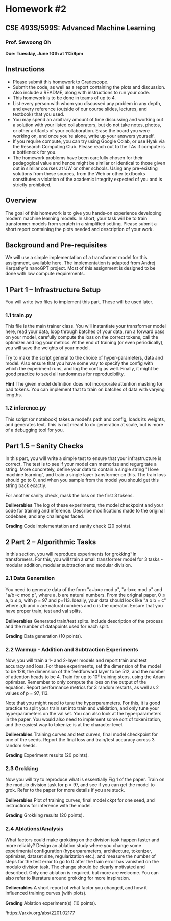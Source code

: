 # Homework #2
## CSE 493S/599S: Advanced Machine Learning
### Prof. Sewoong Oh
**Due: Tuesday, June 10th at 11:59pm**

## Instructions
- Please submit this homework to Gradescope.
- Submit the code, as well as a report containing the plots and discussion. Also include a README, along with instructions to run your code.
- This homework is to be done in teams of up to 4.
- List every person with whom you discussed any problem in any depth, and every reference (outside of our course slides, lectures, and textbook) that you used.
- You may spend an arbitrary amount of time discussing and working out a solution with your listed collaborators, but do not take notes, photos, or other artifacts of your collaboration. Erase the board you were working on, and once you're alone, write up your answers yourself.
- If you require compute, you can try using Google Colab, or use Hyak via the Research Computing Club. Please reach out to the TAs if compute is a bottleneck for you.
- The homework problems have been carefully chosen for their pedagogical value and hence might be similar or identical to those given out in similar courses at UW or other schools. Using any pre-existing solutions from these sources, from the Web or other textbooks constitutes a violation of the academic integrity expected of you and is strictly prohibited.

## Overview
The goal of this homework is to give you hands-on experience developing modern machine learning models. In short, your task will be to train transformer models from scratch in a simplified setting. Please submit a short report containing the plots needed and description of your work.

## Background and Pre-requisites
We will use a simple implementation of a transformer model for this assignment, available here. The implementation is adapted from Andrej Karpathy's nanoGPT project. Most of this assignment is designed to be done with low compute requirements.

## 1 Part 1 – Infrastructure Setup
You will write two files to implement this part. These will be used later.

### 1.1 train.py
This file is the main trainer class. You will instantiate your transformer model here, read your data, loop through batches of your data, run a forward pass on your model, carefully compute the loss on the correct tokens, call the optimizer and log your metrics. At the end of training (or even periodically), you will save the weights of your model.

Try to make the script general to the choice of hyper-parameters, data and model. Also ensure that you have some way to specify the config with which the experiment runs, and log the config as well. Finally, it might be good practice to seed all randomness for reproducibility.

**Hint** The given model definition does not incorporate attention masking for pad tokens. You can implement that to train on batches of data with varying lengths.

### 1.2 inference.py
This script (or notebook) takes a model's path and config, loads its weights, and generates text. This is not meant to do generation at scale, but is more of a debugging tool for you.

## Part 1.5 – Sanity Checks
In this part, you will write a simple test to ensure that your infrastructure is correct. The test is to see if your model can memorize and regurgitate a string. More concretely, define your data to contain a single string "I love machine learning", and train a single layer transformer on this. The train loss should go to 0, and when you sample from the model you should get this string back exactly.

For another sanity check, mask the loss on the first 3 tokens.

**Deliverables** The log of these experiments, the model checkpoint and your code for training and inference. Describe modifications made to the original codebase, and any challenges faced.

**Grading** Code implementation and sanity check (20 points).

## 2 Part 2 – Algorithmic Tasks
In this section, you will reproduce experiments for grokking¹ in transformers. For this, you will train a small transformer model for 3 tasks - modular addition, modular subtraction and modular division.

### 2.1 Data Generation
You need to generate data of the form "a+b=c mod p", "a-b=c mod p" and "a/b=c mod p", where a, b are natural numbers. From the original paper, 0 ≤ a, b ≤ p, with p = 97 and p=113. Ideally, your data should look like  "a o b = c" where a,b and c are natural numbers and o is the operator. Ensure that you have proper train, test and val splits.

**Deliverables** Generated train/test splits. Include description of the process and the number of datapoints used for each split.

**Grading** Data generation (10 points).

### 2.2 Warmup - Addition and Subtraction Experiments
Now, you will train a 1- and 2-layer models and report train and test accuracy and loss. For these experiments, set the dimension of the model to be 128, the dimension of the feedforward layer to be 512, and the number of attention heads to be 4. Train for up to 10⁵ training steps, using the Adam optimizer. Remember to only compute the loss on the output of the equation. Report performance metrics for 3 random restarts, as well as 2 values of p = 97, 113.

Note that you might need to tune the hyperparameters. For this, it is good practice to split your train set into train and validation, and only tune your hyperparameters on the val set. You can also look at the hyperparameters in the paper. You would also need to implement some sort of tokenization, and the easiest way to tokenize is at the character level.

**Deliverables** Training curves and test curves, final model checkpoint for one of the seeds. Report the final loss and train/test accuracy across 3 random seeds.

**Grading** Experiment results (20 points).

### 2.3 Grokking
Now you will try to reproduce what is essentially Fig 1 of the paper. Train on the modulo division task for p = 97, and see if you can get the model to grok. Refer to the paper for more details if you are stuck.

**Deliverables** Plot of training curves, final model ckpt for one seed, and instructions for inference with the model.

**Grading** Grokking results (20 points).

### 2.4 Ablations/Analysis
What factors could make grokking on the division task happen faster and more reliably? Design an ablation study where you change some experimental configuration (hyperparameters, architecture, tokenizer, optimizer, dataset size, regularization etc.), and measure the number of steps for the test error to go to 0 after the train error has vanished on the modulo division task. The change should be clearly motivated and described. Only one ablation is required, but more are welcome. You can also refer to literature around grokking for more inspiration.

**Deliverables** A short report of what factor you changed, and how it influenced training curves (with plots).

**Grading** Ablation experiment(s) (10 points).

¹https://arxiv.org/abs/2201.02177
